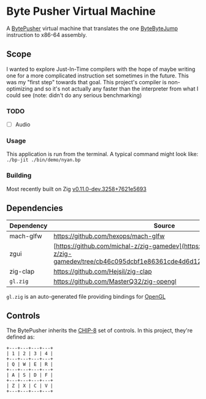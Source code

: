 # Byte Pusher Virtual Machine

A [BytePusher](https://esolangs.org/wiki/BytePusher) virtual machine that translates the one [ByteByteJump](https://esolangs.org/wiki/ByteByteJump) instruction to x86-64 assembly.

## Scope

I wanted to explore Just-In-Time compilers with the hope of maybe writing one for a more complicated instruction set sometimes in the future. This was my "first step" towards that goal. This project's compiler is non-optimizing and so it's not actually any faster than the interpreter from what I could see (note: didn't do any serious benchmarking)

### TODO

- [ ] Audio

### Usage

This application is run from the terminal. A typical command might look like: `./bp-jit ./bin/demo/nyan.bp`

### Building

Most recently built on Zig [v0.11.0-dev.3258+7621e5693](https://github.com/ziglang/zig/tree/7621e5693)

## Dependencies

Dependency | Source
--- | ---
mach-glfw | <https://github.com/hexops/mach-glfw>
zgui | [https://github.com/michal-z/zig-gamedev](https://github.com/michal-z/zig-gamedev/tree/cb46c095dcbf1e86361cde4d6d12ab32ef691842/libs/zgui)
zig-clap | <https://github.com/Hejsil/zig-clap>
`gl.zig` | <https://github.com/MasterQ32/zig-opengl>

`gl.zig` is an auto-generated file providing bindings for [OpenGL](https://www.opengl.org/)

## Controls

The BytePusher inherits the [CHIP-8](https://en.wikipedia.org/wiki/CHIP-8) set of controls. In this project, they're defined as:

    +---+---+---+---+
    | 1 | 2 | 3 | 4 |
    +---+---+---+---+
    | Q | W | E | R |
    +---+---+---+---+
    | A | S | D | F |
    +---+---+---+---+
    | Z | X | C | V |
    +---+---+---+---+
